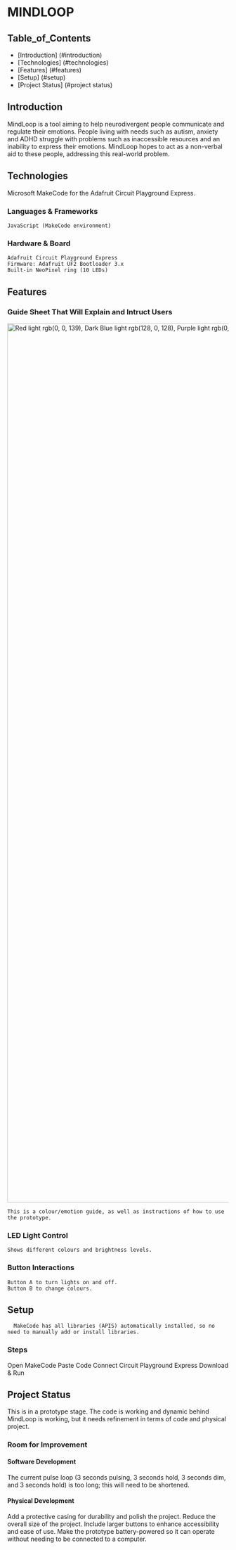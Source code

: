 # MINDLOOP
## Table_of_Contents
* [Introduction] (#introduction)
* [Technologies] (#technologies)
* [Features] (#features)
* [Setup] (#setup)
* [Project Status] (#project status)

## Introduction 
MindLoop is a tool aiming to help neurodivergent people communicate and regulate their emotions. People living with needs such as autism, anxiety and ADHD struggle with problems such as inaccessible resources and an inability to express their emotions. MindLoop hopes to act as a non-verbal aid to these people, addressing this real-world problem.

## Technologies
Microsoft MakeCode for the Adafruit Circuit Playground Express.

  ### Languages & Frameworks
    JavaScript (MakeCode environment)
  
  ### Hardware & Board
    Adafruit Circuit Playground Express
    Firmware: Adafruit UF2 Bootloader 3.x
    Built-in NeoPixel ring (10 LEDs)

## Features
  ### Guide Sheet That Will Explain and Intruct Users
<img width="1414" height="2000" alt="Red light rgb(0, 0, 139),  Dark Blue light rgb(128, 0, 128),  Purple light rgb(0, 100, 0),  Dark Green light rgb(255, 165, 0),  Orange light rgb(255, 255, 0),  Yellow light rgb(144, 238, 144),  Li" src="https://github.com/user-attachments/assets/3f1ad6e7-0b61-45e9-9c17-a52dd944be0f" />
    
    This is a colour/emotion guide, as well as instructions of how to use the prototype.
    
  ### LED Light Control
    Shows different colours and brightness levels.
    
  ### Button Interactions
    Button A to turn lights on and off. 
    Button B to change colours.

## Setup
      MakeCode has all libraries (APIS) automatically installed, so no need to manually add or install libraries.
      
  ### Steps
  Open MakeCode
  Paste Code
  Connect Circuit Playground Express
  Download & Run

## Project Status
  This is in a prototype stage. The code is working and dynamic behind MindLoop is working, but it needs refinement in terms of code and physical project.
  ### Room for Improvement
  #### Software Development  
The current pulse loop (3 seconds pulsing, 3 seconds hold, 3 seconds dim, and 3 seconds hold) is too long; this will need to be shortened.

  #### Physical Development
  Add a protective casing for durability and polish the project.
  Reduce the overall size of the project.
  Include larger buttons to enhance accessibility and ease of use.
  Make the prototype battery-powered so it can operate without needing to be connected to a computer.
